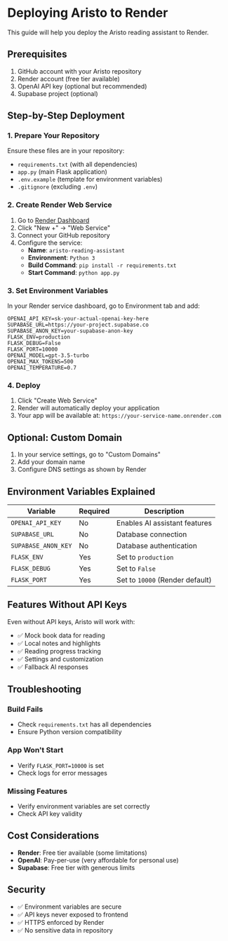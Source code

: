 # Deploying Aristo to Render

This guide will help you deploy the Aristo reading assistant to Render.

## Prerequisites

1. GitHub account with your Aristo repository
2. Render account (free tier available)
3. OpenAI API key (optional but recommended)
4. Supabase project (optional)

## Step-by-Step Deployment

### 1. Prepare Your Repository

Ensure these files are in your repository:
- `requirements.txt` (with all dependencies)
- `app.py` (main Flask application)
- `.env.example` (template for environment variables)
- `.gitignore` (excluding `.env`)

### 2. Create Render Web Service

1. Go to [Render Dashboard](https://dashboard.render.com/)
2. Click "New +" → "Web Service"
3. Connect your GitHub repository
4. Configure the service:
   - **Name**: `aristo-reading-assistant`
   - **Environment**: `Python 3`
   - **Build Command**: `pip install -r requirements.txt`
   - **Start Command**: `python app.py`

### 3. Set Environment Variables

In your Render service dashboard, go to Environment tab and add:

```
OPENAI_API_KEY=sk-your-actual-openai-key-here
SUPABASE_URL=https://your-project.supabase.co
SUPABASE_ANON_KEY=your-supabase-anon-key
FLASK_ENV=production
FLASK_DEBUG=False
FLASK_PORT=10000
OPENAI_MODEL=gpt-3.5-turbo
OPENAI_MAX_TOKENS=500
OPENAI_TEMPERATURE=0.7
```

### 4. Deploy

1. Click "Create Web Service"
2. Render will automatically deploy your application
3. Your app will be available at: `https://your-service-name.onrender.com`

## Optional: Custom Domain

1. In your service settings, go to "Custom Domains"
2. Add your domain name
3. Configure DNS settings as shown by Render

## Environment Variables Explained

| Variable | Required | Description |
|----------|----------|-------------|
| `OPENAI_API_KEY` | No | Enables AI assistant features |
| `SUPABASE_URL` | No | Database connection |
| `SUPABASE_ANON_KEY` | No | Database authentication |
| `FLASK_ENV` | Yes | Set to `production` |
| `FLASK_DEBUG` | Yes | Set to `False` |
| `FLASK_PORT` | Yes | Set to `10000` (Render default) |

## Features Without API Keys

Even without API keys, Aristo will work with:
- ✅ Mock book data for reading
- ✅ Local notes and highlights
- ✅ Reading progress tracking
- ✅ Settings and customization
- ✅ Fallback AI responses

## Troubleshooting

### Build Fails
- Check `requirements.txt` has all dependencies
- Ensure Python version compatibility

### App Won't Start
- Verify `FLASK_PORT=10000` is set
- Check logs for error messages

### Missing Features
- Verify environment variables are set correctly
- Check API key validity

## Cost Considerations

- **Render**: Free tier available (some limitations)
- **OpenAI**: Pay-per-use (very affordable for personal use)
- **Supabase**: Free tier with generous limits

## Security

- ✅ Environment variables are secure
- ✅ API keys never exposed to frontend
- ✅ HTTPS enforced by Render
- ✅ No sensitive data in repository
